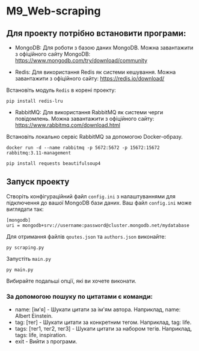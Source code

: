 # M9_Web-scraping

## Для проекту потрібно встановити програми:

- MongoDB: Для роботи з базою даних MongoDB. Можна завантажити з офіційного сайту MongoDB: https://www.mongodb.com/try/download/community
  
- Redis: Для використання Redis як системи кешування. Можна завантажити з офіційного сайту: https://redis.io/download/

Встановіть модуль ``Redis`` в корені проекту:
  ```
  pip install redis-lru
  ```
  
- RabbitMQ: Для використання RabbitMQ як системи черги повідомлень. Можна завантажити з офіційного сайту: https://www.rabbitmq.com/download.html

Встановіть локально сервіс RabbitMQ за допомогою Docker-образу.
```
docker run -d --name rabbitmq -p 5672:5672 -p 15672:15672 rabbitmq:3.11-management
```
 ```
pip install requests beautifulsoup4
 ```

## Запуск проекту

Створіть конфігураційний файл ``config.ini`` з налаштуваннями для підключення до вашої MongoDB бази даних. Ваш файл ``config.ini`` може виглядати так:

```
[mongodb]
uri = mongodb+srv://username:password@cluster.mongodb.net/mydatabase

```

Для отримання файлів ``qoutes.json`` та ``authors.json`` виконайте:
```
py scraping.py
```

Запустіть ``main.py`` 

```
py main.py
```

Вибирайте подальші опції, які ви хочете виконати.

### За допомогою пошуку по цитатами є команди:
- name: [ім'я] - Шукати цитати за ім'ям автора. Наприклад, name: Albert Einstein.
- tag: [тег] - Шукати цитати за конкретним тегом. Наприклад, tag: life.
- tags: [тег1, тег2, тег3] - Шукати цитати за набором тегів. Наприклад, tags: life, inspiration.
- exit - Вийти з програми.


